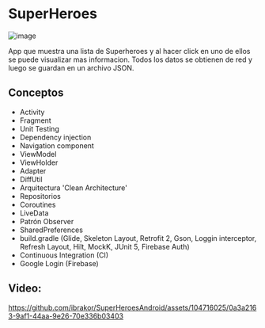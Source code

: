 # SuperHeroes
![image](https://github.com/ibrakor/SuperHeroesAndroid/assets/104716025/f38c068e-9467-4fcc-b5b2-d7e9e1016267)

App que muestra una lista de Superheroes y al hacer click en uno de ellos se puede visualizar mas informacion. Todos los datos se obtienen de red y luego se guardan en un archivo JSON.

## Conceptos
- Activity
- Fragment
- Unit Testing
- Dependency injection
- Navigation component
- ViewModel
- ViewHolder
- Adapter
- DiffUtil
- Arquitectura 'Clean Architecture'
- Repositorios
- Coroutines
- LiveData
- Patrón Observer
- SharedPreferences
- build.gradle (Glide, Skeleton Layout, Retrofit 2, Gson, Loggin interceptor, Refresh Layout, Hilt, MockK, JUnit 5, Firebase Auth)
- Continuous Integration (CI)
- Google Login (Firebase)


## Video:



https://github.com/ibrakor/SuperHeroesAndroid/assets/104716025/0a3a2163-9af1-44aa-9e26-70e336b03403

